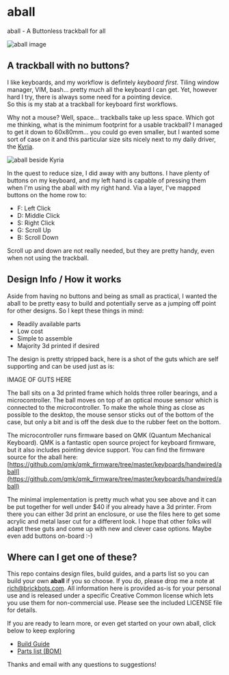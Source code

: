 # aball
aball - A Buttonless trackball for all

![aball image](./photos/finished_single.jpg "The aball")

## A trackball with no buttons?
I like keyboards, and my workflow is defintely *keyboard first*.  Tiling window manager, VIM, bash... pretty 
much all the keyboard I can get.  Yet, however hard I try, there is always some need for a pointing device.  
So this is my stab at a trackball for keyboard first workflows.

Why not a mouse?  Well, space... trackballs take up less space.  Which got me thinking, what is the minimum 
footprint for a usable trackball?  I managed to get it down to 60x80mm... you could go even smaller, but I 
wanted some sort of case on it and this particular size sits nicely next to my daily driver, the [Kyria](https://blog.splitkb.com/blog/introducing-the-kyria).

![aball beside Kyria](./photos/kyria_wide.jpg "aball with Kyria")

In the quest to reduce size, I did away with any buttons.  I have plenty of buttons on my keyboard, and my 
left hand is capable of pressing them when I'm using the aball with my right hand.  Via a layer, I've 
mapped buttons on the home row to:
- F: Left Click
- D: Middle Click
- S: Right Click
- G: Scroll Up
- B: Scroll Down

Scroll up and down are not really needed, but they are pretty handy, even when not using the trackball.  

## Design Info / How it works
Aside from having no buttons and being as small as practical, I wanted the aball to be pretty easy to build and
potentially serve as a jumping off point for other designs.  So I kept these things in mind:

* Readily available parts
* Low cost
* Simple to assemble
* Majority 3d printed if desired

The design is pretty stripped back, here is a shot of the guts which are self supporting and can be used just as is:

IMAGE OF GUTS HERE

The ball sits on a 3d printed frame which holds three roller bearings, and a microcontroller.  The ball moves on top of an optical mouse sensor 
which is connected to the microcontroller. To make the whole thing as close as possible to the desktop, the mouse sensor sticks out
of the bottom of the case, but only a bit and is off the desk due to the rubber feet on the bottom.

The microcontroller runs firmware based on QMK (Quantum Mechanical Keyboard).  QMK is a fantastic
open source project for keyboard firmware, but it also includes pointing device support.  You can find
the firmware source for the aball here: 
[https://github.com/qmk/qmk_firmware/tree/master/keyboards/handwired/aball](https://github.com/qmk/qmk_firmware/tree/master/keyboards/handwired/aball)

The minimal implementation is pretty much what you see above and it can be put together for well under $40 if you already have a 3d printer.  From 
there you can either 3d print an enclosure, or use the files here to get some acrylic and metal laser cut for a different look.  I hope that other folks
will adapt these guts and come up with new and clever case options.  Maybe even add buttons on-board :-)

## Where can I get one of these?

This repo contains design files, build guides, and a parts list so you can build your own **aball** if you
so choose.  If you do, please drop me a note at rich@brickbots.com.  All information here is provided as-is
for your personal use and is released under a specific Creative Common license which lets you use them for 
non-commercial use.  Please see the included LICENSE file for details.

If you are ready to learn more, or even get started on your own aball, click below to keep exploring

* [Build Guide](./docs/bg_getting_started.md)
* [Parts list (BOM)](./docs/bom.md)

Thanks and email with any questions to suggestions!

